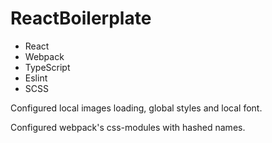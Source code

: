 # ReactBoilerplate
 - React
 - Webpack
 - TypeScript
 - Eslint
 - SCSS

Configured local images loading, global styles and local font.

Configured webpack's css-modules with hashed names.